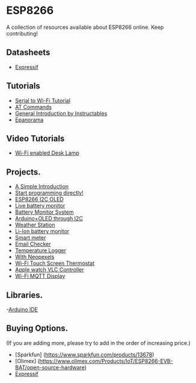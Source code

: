 # ESP8266
A collection of resources available about ESP8266 online. Keep contributing!

## Datasheets
- [Expressif](https://docs.google.com/file/d/0B9hyK_DA6VIiSWNRZ29sdG1UOVU/edit?pli=1)

## Tutorials
- [Serial to Wi-Fi Tutorial](http://fab.cba.mit.edu/classes/863.14/tutorials/Programming/serialwifi.html)
- [AT Commands](https://nurdspace.nl/ESP8266#AT_Commands)
- [General Introduction by Instructables](http://www.instructables.com/id/Using-the-ESP8266-module/?ALLSTEPS)
- [Epanorama](http://www.epanorama.net/newepa/2014/11/09/wifi-module-esp8266-for-iot/)

## Video Tutorials
- [Wi-Fi enabled Desk Lamp](https://www.youtube.com/watch?v=oh4ZDkBHFYM)

## Projects.

- [A Simple Introduction](http://esp8266.co.uk/tutorials)
- [Start programming directly!](http://hackaday.com/2015/03/18/how-to-directly-program-an-inexpensive-esp8266-wifi-module/)
- [ESP8266 I2C OLED](https://github.com/costonisp/ESP8266-I2C-OLED)
- [Live battery monitor](http://www.esp8266-projects.com/2015/05/battery-live-monitor-system-esp8266.html)
- [Battery Monitor System](http://www.instructables.com/id/WIFI-Battery-Monitor-System-ESP8266/?ALLSTEPS)
- [Arduino+OLED through I2C](https://hackaday.io/project/6132-esp8266oled)
- [Weather Station](http://www.instructables.com/id/ESP8266-Weather-Station-with-Arduino-1-Hardware/)
- [Li-Ion battery monitor](http://www.instructables.com/id/ESP8266-Li-Ion-Battery-rechargeable-battery-power-/)
- [Smart meter](http://hackaday.com/2014/11/02/an-esp8266-based-smartmeter/)
- [Email Checker](http://hackaday.com/2014/11/03/checking-email-with-the-esp8266/)
- [Temperature Logger](http://www.instructables.com/id/ESP8266-Wifi-Temperature-Logger/)
- [With Neopexels](http://www.instructables.com/id/ESP8266-with-Neopixeles/)
- [Wi-Fi Touch Screen Thermostat](http://www.instructables.com/id/ESP8266-WiFi-touch-screen-thermostat/)
- [Apple watch VLC Controller](http://www.instructables.com/id/DIY-Apple-watch-VLC-controller-with-ESP8266-Arduin/)
- [Wi-Fi MQTT Display](http://nathan.chantrell.net/20141230/wifi-mqtt-display-with-the-esp8266/)


## Libraries.
-[Arduino IDE](https://github.com/sandeepmistry/esp8266-Arduino)



## Buying Options.
(If you are adding more, please try to add in the order of increasing price.)

* [Sparkfun] (https://www.sparkfun.com/products/13678)
* [Olimex] (https://www.olimex.com/Products/IoT/ESP8266-EVB-BAT/open-source-hardware)
* [Expressif](http://espressif.com/en/products/esp8266/)
